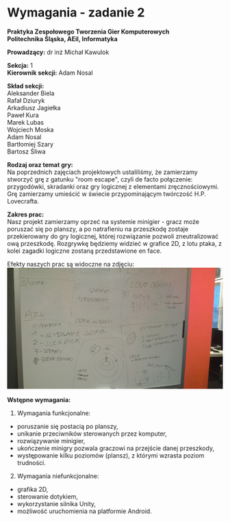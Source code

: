 # Wymagania - zadanie 2
**Praktyka Zespołowego Tworzenia Gier Komputerowych**  
**Politechnika Śląska, AEiI, Informatyka**  

**Prowadzący:** dr inż Michał Kawulok

**Sekcja:** 1  
**Kierownik sekcji:** Adam Nosal  

**Skład sekcji:**  
Aleksander Biela  
Rafał Dziuryk  
Arkadiusz Jagiełka  
Paweł Kura   
Marek Lubas  
Wojciech Moska   
Adam Nosal   
Bartłomiej Szary   
Bartosz Śliwa  

<div style="page-break-after: always;"></div>

**Rodzaj oraz temat gry:**  
Na poprzednich zajęciach projektowych ustaliliśmy, że zamierzamy stworzyć grę z gatunku "room escape", czyli de facto połączenie: przygodówki, skradanki oraz gry logicznej z elementami zręcznościowymi. Grę zamierzamy umieścić w świecie przypominającym twórczość H.P. Lovecrafta.

**Zakres prac:**  
Nasz projekt zamierzamy oprzeć na systemie minigier - gracz może poruszać się po planszy, a po natrafieniu na przeszkodę zostaje przekierowany do gry logicznej, której rozwiązanie pozwoli zneutralizować ową przeszkodę. Rozgrywkę będziemy widzieć w grafice 2D, z lotu ptaka, z kolei zagadki logiczne zostaną przedstawione en face.  

Efekty naszych prac są widoczne na zdjęciu:
![alt text](tablica.jpg "Tablica")

**Wstępne wymagania:**  
1. Wymagania funkcjonalne:
  * poruszanie się postacią po planszy,
  * unikanie przeciwników sterowanych przez komputer,
  * rozwiązywanie minigier,
  * ukończenie minigry pozwala graczowi na przejście danej przeszkody,
  * występowanie kilku poziomów (plansz), z którymi wzrasta poziom trudności.
2. Wymagania niefunkcjonalne:
  * grafika 2D,
  * sterowanie dotykiem,
  * wykorzystanie silnika Unity,
  * możliwość uruchomienia na platformie Android.
